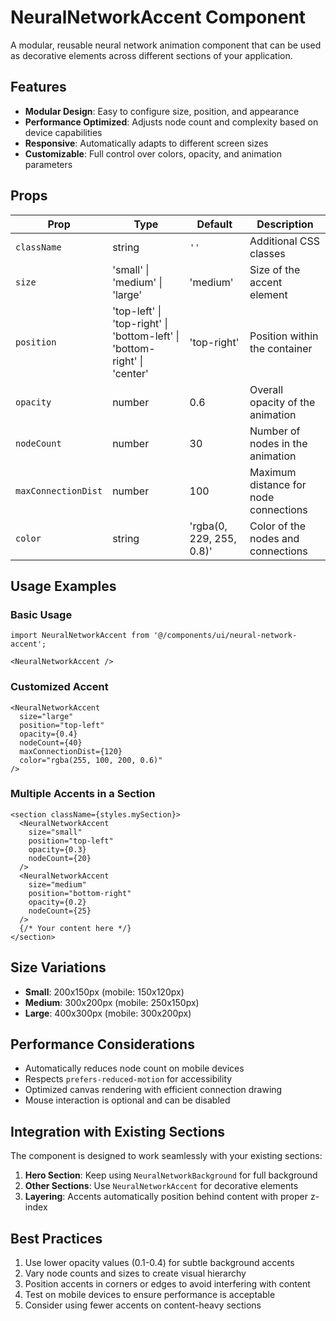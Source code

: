 # NeuralNetworkAccent Component

A modular, reusable neural network animation component that can be used as decorative elements across different sections of your application.

## Features

- **Modular Design**: Easy to configure size, position, and appearance
- **Performance Optimized**: Adjusts node count and complexity based on device capabilities
- **Responsive**: Automatically adapts to different screen sizes
- **Customizable**: Full control over colors, opacity, and animation parameters

## Props

| Prop | Type | Default | Description |
|------|------|---------|-------------|
| `className` | string | `''` | Additional CSS classes |
| `size` | 'small' \| 'medium' \| 'large' | 'medium' | Size of the accent element |
| `position` | 'top-left' \| 'top-right' \| 'bottom-left' \| 'bottom-right' \| 'center' | 'top-right' | Position within the container |
| `opacity` | number | 0.6 | Overall opacity of the animation |
| `nodeCount` | number | 30 | Number of nodes in the animation |
| `maxConnectionDist` | number | 100 | Maximum distance for node connections |
| `color` | string | 'rgba(0, 229, 255, 0.8)' | Color of the nodes and connections |

## Usage Examples

### Basic Usage
```tsx
import NeuralNetworkAccent from '@/components/ui/neural-network-accent';

<NeuralNetworkAccent />
```

### Customized Accent
```tsx
<NeuralNetworkAccent 
  size="large" 
  position="top-left" 
  opacity={0.4}
  nodeCount={40}
  maxConnectionDist={120}
  color="rgba(255, 100, 200, 0.6)"
/>
```

### Multiple Accents in a Section
```tsx
<section className={styles.mySection}>
  <NeuralNetworkAccent 
    size="small" 
    position="top-left" 
    opacity={0.3}
    nodeCount={20}
  />
  <NeuralNetworkAccent 
    size="medium" 
    position="bottom-right" 
    opacity={0.2}
    nodeCount={25}
  />
  {/* Your content here */}
</section>
```

## Size Variations

- **Small**: 200x150px (mobile: 150x120px)
- **Medium**: 300x200px (mobile: 250x150px)  
- **Large**: 400x300px (mobile: 300x200px)

## Performance Considerations

- Automatically reduces node count on mobile devices
- Respects `prefers-reduced-motion` for accessibility
- Optimized canvas rendering with efficient connection drawing
- Mouse interaction is optional and can be disabled

## Integration with Existing Sections

The component is designed to work seamlessly with your existing sections:

1. **Hero Section**: Keep using `NeuralNetworkBackground` for full background
2. **Other Sections**: Use `NeuralNetworkAccent` for decorative elements
3. **Layering**: Accents automatically position behind content with proper z-index

## Best Practices

1. Use lower opacity values (0.1-0.4) for subtle background accents
2. Vary node counts and sizes to create visual hierarchy
3. Position accents in corners or edges to avoid interfering with content
4. Test on mobile devices to ensure performance is acceptable
5. Consider using fewer accents on content-heavy sections
